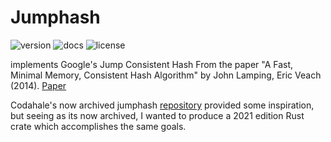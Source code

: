 # Jumphash
![version](https://img.shields.io/crates/v/jumpconsistenthash) ![docs](https://img.shields.io/docsrs/jumpconsistenthash) ![license](https://img.shields.io/crates/l/jumpconsistenthash)

implements Google's Jump Consistent Hash
From the paper "A Fast, Minimal Memory, Consistent Hash Algorithm" by John Lamping, Eric Veach (2014).
[Paper](http://arxiv.org/abs/1406.2294)

Codahale's now archived jumphash [repository](https://github.com/codahale/jumphash) provided some inspiration, but seeing as its now archived, I wanted to produce a 2021 edition Rust crate which accomplishes the same goals.
